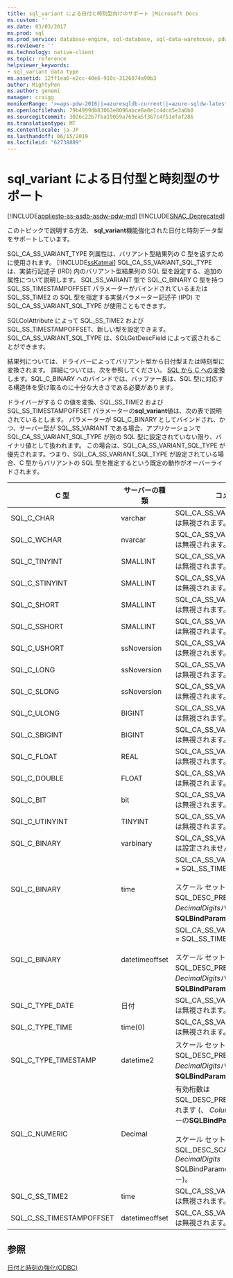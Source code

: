 ```yaml
---
title: sql_variant による日付と時刻型向けのサポート |Microsoft Docs
ms.custom: ''
ms.date: 03/03/2017
ms.prod: sql
ms.prod_service: database-engine, sql-database, sql-data-warehouse, pdw
ms.reviewer: ''
ms.technology: native-client
ms.topic: reference
helpviewer_keywords:
- sql_variant data type
ms.assetid: 12ff1ea6-e2cc-40e6-910c-3126974a90b3
author: MightyPen
ms.author: genemi
manager: craigg
monikerRange: '>=aps-pdw-2016||=azuresqldb-current||=azure-sqldw-latest||>=sql-server-2016||=sqlallproducts-allversions||>=sql-server-linux-2017||=azuresqldb-mi-current'
ms.openlocfilehash: 79b4999db83063e8096abce8a8e1c4dcd5e3a6b0
ms.sourcegitcommit: 3026c22b7fba19059a769ea5f367c4f51efaf286
ms.translationtype: MT
ms.contentlocale: ja-JP
ms.lasthandoff: 06/15/2019
ms.locfileid: "62738889"
---
```

# <a name="sqlvariant-support-for-date-and-time-types"></a>sql_variant による日付型と時刻型のサポート
[!INCLUDE[appliesto-ss-asdb-asdw-pdw-md](../../includes/appliesto-ss-asdb-asdw-pdw-md.md)]
[!INCLUDE[SNAC_Deprecated](../../includes/snac-deprecated.md)]

  このトピックで説明する方法、 **sql_variant**機能強化された日付と時刻データ型をサポートしています。  
  
 SQL_CA_SS_VARIANT_TYPE 列属性は、バリアント型結果列の C 型を返すために使用されます。 [!INCLUDE[ssKatmai](../../includes/sskatmai-md.md)] SQL_CA_SS_VARIANT_SQL_TYPE は、実装行記述子 (IRD) 内のバリアント型結果列の SQL 型を設定する、追加の属性について説明します。 SQL_SS_VARIANT 型で SQL_C_BINARY C 型を持つ SQL_SS_TIMESTAMPOFFSET パラメーターがバインドされているまたは SQL_SS_TIME2 の SQL 型を指定する実装パラメーター記述子 (IPD) で SQL_CA_SS_VARIANT_SQL_TYPE が使用こともできます。  
  
 SQLColAttribute によって SQL_SS_TIME2 および SQL_SS_TIMESTAMPOFFSET、新しい型を設定できます。 SQL_CA_SS_VARIANT_SQL_TYPE は、SQLGetDescField によって返されることができます。  
  
 結果列については、ドライバーによってバリアント型から日付型または時刻型に変換されます。 詳細については、次を参照してください。 [SQL から C への変換](../../relational-databases/native-client-odbc-date-time/datetime-data-type-conversions-from-sql-to-c.md)します。SQL_C_BINARY へのバインドでは、バッファー長は、SQL 型に対応する構造体を受け取るのに十分な大きさである必要があります。  
  
 ドライバーがする C の値を変換、SQL_SS_TIME2 および SQL_SS_TIMESTAMPOFFSET パラメーターの**sql_variant**値は、次の表で説明されているとします。 パラメーターが SQL_C_BINARY としてバインドされ、かつ、サーバー型が SQL_SS_VARIANT である場合、アプリケーションで SQL_CA_SS_VARIANT_SQL_TYPE が別の SQL 型に設定されていない限り、バイナリ値として扱われます。 この場合は、SQL_CA_SS_VARIANT_SQL_TYPE が優先されます。つまり、SQL_CA_SS_VARIANT_SQL_TYPE が設定されている場合、C 型からバリアントの SQL 型を推定するという既定の動作がオーバーライドされます。  
  
|C 型|サーバーの種類|コメント|  
|------------|-----------------|--------------|  
|SQL_C_CHAR|varchar|SQL_CA_SS_VARIANT_SQL_TYPE は無視されます。|  
|SQL_C_WCHAR|nvarcar|SQL_CA_SS_VARIANT_SQL_TYPE は無視されます。|  
|SQL_C_TINYINT|SMALLINT|SQL_CA_SS_VARIANT_SQL_TYPE は無視されます。|  
|SQL_C_STINYINT|SMALLINT|SQL_CA_SS_VARIANT_SQL_TYPE は無視されます。|  
|SQL_C_SHORT|SMALLINT|SQL_CA_SS_VARIANT_SQL_TYPE は無視されます。|  
|SQL_C_SSHORT|SMALLINT|SQL_CA_SS_VARIANT_SQL_TYPE は無視されます。|  
|SQL_C_USHORT|ssNoversion|SQL_CA_SS_VARIANT_SQL_TYPE は無視されます。|  
|SQL_C_LONG|ssNoversion|SQL_CA_SS_VARIANT_SQL_TYPE は無視されます。|  
|SQL_C_SLONG|ssNoversion|SQL_CA_SS_VARIANT_SQL_TYPE は無視されます。|  
|SQL_C_ULONG|BIGINT|SQL_CA_SS_VARIANT_SQL_TYPE は無視されます。|  
|SQL_C_SBIGINT|BIGINT|SQL_CA_SS_VARIANT_SQL_TYPE は無視されます。|  
|SQL_C_FLOAT|REAL|SQL_CA_SS_VARIANT_SQL_TYPE は無視されます。|  
|SQL_C_DOUBLE|FLOAT|SQL_CA_SS_VARIANT_SQL_TYPE は無視されます。|  
|SQL_C_BIT|bit|SQL_CA_SS_VARIANT_SQL_TYPE は無視されます。|  
|SQL_C_UTINYINT|TINYINT|SQL_CA_SS_VARIANT_SQL_TYPE は無視されます。|  
|SQL_C_BINARY|varbinary|SQL_CA_SS_VARIANT_SQL_TYPE は設定されません。|  
|SQL_C_BINARY|time|SQL_CA_SS_VARIANT_SQL_TYPE = SQL_SS_TIME2<br /><br /> スケール セットは SQL_DESC_PRECISION (、 *DecimalDigits*パラメーターの**SQLBindParameter**)。|  
|SQL_C_BINARY|datetimeoffset|SQL_CA_SS_VARIANT_SQL_TYPE = SQL_SS_TIMESTAMPOFFSET<br /><br /> スケール セットは SQL_DESC_PRECISION (、 *DecimalDigits*パラメーターの**SQLBindParameter**)。|  
|SQL_C_TYPE_DATE|日付|SQL_CA_SS_VARIANT_SQL_TYPE は無視されます。|  
|SQL_C_TYPE_TIME|time(0)|SQL_CA_SS_VARIANT_SQL_TYPE は無視されます。|  
|SQL_C_TYPE_TIMESTAMP|datetime2|スケール セットは SQL_DESC_PRECISION (、 *DecimalDigits*パラメーターの**SQLBindParameter**)。|  
|SQL_C_NUMERIC|Decimal|有効桁数は SQL_DESC_PRECISION に設定されます (、 *ColumnSize*パラメーターの**SQLBindParameter**)。<br /><br /> スケール セットの SQL_DESC_SCALE (、 *DecimalDigits* SQLBindParameter のパラメーター)。|  
|SQL_C_SS_TIME2|time|SQL_CA_SS_VARIANT_SQL_TYPE は無視されます。|  
|SQL_C_SS_TIMESTAMPOFFSET|datetimeoffset|SQL_CA_SS_VARIANT_SQL_TYPE は無視されます。|  
  
## <a name="see-also"></a>参照  
 [日付と時刻の強化&#40;ODBC&#41;](../../relational-databases/native-client-odbc-date-time/date-and-time-improvements-odbc.md)  
  
  
